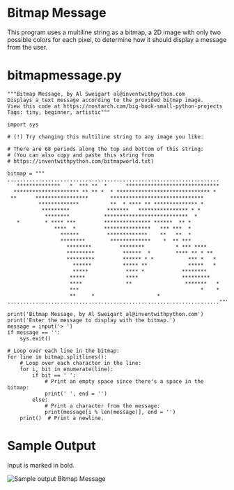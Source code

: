 
Bitmap Message
========================================================
This program uses a multiline string as a bitmap, a 2D image with only two possible 
colors for each pixel, to determine how it should display a message from the user.

bitmapmessage.py
========================================================
```Python3
"""Bitmap Message, by Al Sweigart al@inventwithpython.com
Displays a text message according to the provided bitmap image.
View this code at https://nostarch.com/big-book-small-python-projects
Tags: tiny, beginner, artistic"""

import sys

# (!) Try changing this multiline string to any image you like:

# There are 68 periods along the top and bottom of this string:
# (You can also copy and paste this string from
# https://inventwithpython.com/bitmapworld.txt)

bitmap = """
....................................................................
   **************   *  *** **  *      ******************************
  ********************* ** ** *  * ****************************** *
 **      *****************       ******************************
          *************          **  * **** ** ************** *
           *********            *******   **************** * *
            ********           ***************************  *
   *        * **** ***         *************** ******  ** *
               ****  *         ***************   *** ***  *
                 ******         *************    **   **  *
                 ********        *************    *  ** ***
                   ********         ********          * *** ****
                   *********         ******  *        **** ** * **
                   *********         ****** * *           *** *   *
                     ******          ***** **             *****   *
                     *****            **** *            ********
                    *****             ****              *********
                    ****              **                 *******   *
                    ***                                       *    *
                    **     *                    *
...................................................................."""

print('Bitmap Message, by Al Sweigart al@inventwithpython.com')
print('Enter the message to display with the bitmap.')
message = input('> ')
if message == '':
    sys.exit()

# Loop over each line in the bitmap:
for line in bitmap.splitlines():
    # Loop over each character in the line:
    for i, bit in enumerate(line):
        if bit == ' ':
            # Print an empty space since there's a space in the bitmap:
            print(' ', end = '')
        else:
            # Print a character from the message:
            print(message[i % len(message)], end = '')
    print()  # Print a newline. 

```


Sample Output
========================================================
Input is marked in bold.

![Sample output Bitmap Message](https://github.com/nihathalici/The-Big-Book-of-Small-Python-Projects/blob/main/C03-Project-3-Bitmap-Message/bitmapmessage_sample_screenshot.PNG)
